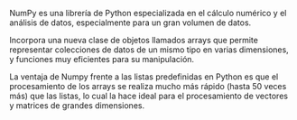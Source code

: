 NumPy es una librería de Python especializada en el cálculo numérico y el análisis de datos, especialmente para un gran volumen de datos.

Incorpora una nueva clase de objetos llamados arrays que permite representar colecciones de datos de un mismo tipo en varias dimensiones, y funciones muy eficientes para su manipulación.

La ventaja de Numpy frente a las listas predefinidas en Python es que el procesamiento de los arrays se realiza mucho más rápido (hasta 50 veces más) que las listas, lo cual la hace ideal para el procesamiento de vectores y matrices de grandes dimensiones.
